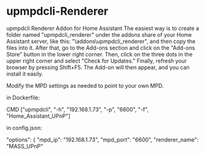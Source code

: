 # upmpdcli-Renderer
upmpdcli Renderer Addon for Home Assistant
The easiest way is to create a folder named "upmpdcli_renderer" under the addons share of your Home Assistant server, like this: "\addons\upmpdcli_renderer", and then copy the files into it. 
After that, go to the Add-ons section and click on the "Add-ons Store" button in the lower right corner. 
Then, click on the three dots in the upper right corner and select "Check for Updates." 
Finally, refresh your browser by pressing Shift+F5. 
The Add-on will then appear, and you can install it easily.

Modify the MPD settings as needed to point to your own MPD.

in Dockerfile:

CMD ["upmpdcli", "-h", "192.168.1.73", "-p", "6600", "-f", "Home_Assistant_UPnP"]

in config.json:

  "options": {
    "mpd_ip": "192.168.1.73",
    "mpd_port": "6600",
    "renderer_name": "MASS_UPnP"    
